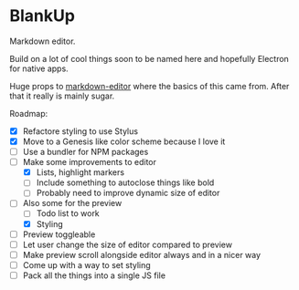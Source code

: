 # BlankUp

Markdown editor.

Build on a lot of cool things soon to be named here and hopefully Electron for native apps.

Huge props to [markdown-editor](https://github.com/jbt/markdown-editor) where the basics of this came from. After that it really is mainly sugar.

Roadmap:

- [x] Refactore styling to use Stylus
- [x] Move to a Genesis like color scheme because I love it
- [ ] Use a bundler for NPM packages
- [ ] Make some improvements to editor
 	- [x] Lists, highlight markers
 	- [ ] Include something to autoclose things like bold
 	- [ ] Probably need to improve dynamic size of editor
- [ ] Also some for the preview
	- [ ] Todo list to work
	- [x] Styling
- [ ] Preview toggleable
- [ ] Let user change the size of editor compared to preview
- [ ] Make preview scroll alongside editor always and in a nicer way
- [ ] Come up with a way to set styling
- [ ] Pack all the things into a single JS file
